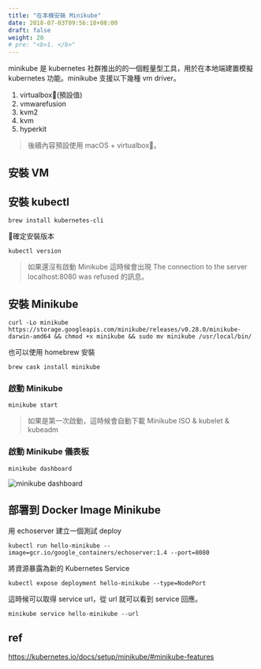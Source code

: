```yaml
---
title: "在本機安裝 Minikube"
date: 2018-07-03T09:56:18+08:00
draft: false
weight: 20
# pre: "<b>1. </b>"
---
```

minikube 是 kubernetes 社群推出的的一個輕量型工具，用於在本地端建置模擬 kubernetes 功能。minikube 支援以下幾種 vm driver。

1. virtualbox(預設值)
2. vmwarefusion
3. kvm2
4. kvm
5. hyperkit

> 後續內容預設使用 macOS + virtualbox。

## 安裝 VM
## 安裝 kubectl

```
brew install kubernetes-cli
```
確定安裝版本
```
kubectl version
```
> 如果還沒有啟動 Minikube 這時候會出現 The connection to the server localhost:8080 was refused 的訊息。

## 安裝 Minikube

```
curl -Lo minikube https://storage.googleapis.com/minikube/releases/v0.28.0/minikube-darwin-amd64 && chmod +x minikube && sudo mv minikube /usr/local/bin/
```
也可以使用 homebrew 安裝
```
brew cask install minikube
```
### 啟動 Minikube
```
minikube start
```
> 如果是第一次啟動，這時候會自動下載 Minikube ISO & kubelet & kubeadm

### 啟動 Minikube 儀表板
```
minikube dashboard
```
![minikube dashboard](/images/kubernetes/minikube-dashboard.png)
## 部署到 Docker Image Minikube
用 echoserver 建立一個測試 deploy
```
kubectl run hello-minikube --image=gcr.io/google_containers/echoserver:1.4 --port=8080
```

將資源暴露為新的 Kubernetes Service

```
kubectl expose deployment hello-minikube --type=NodePort
```

這時候可以取得 service url，從 url 就可以看到 service 回應。

```
minikube service hello-minikube --url
```
<!-- >這並不代表 service 這樣做就可以對外公開，而是只有在 minikube 上面本機檢視。 -->

## ref
<https://kubernetes.io/docs/setup/minikube/#minikube-features>